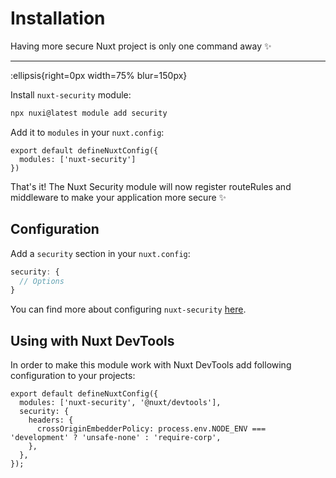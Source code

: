 # Installation

Having more secure Nuxt project is only one command away ✨

---

:ellipsis{right=0px width=75% blur=150px}

Install `nuxt-security` module:
```bash
npx nuxi@latest module add security
```

Add it to `modules` in your `nuxt.config`:

```js{}[nuxt.config.ts]
export default defineNuxtConfig({
  modules: ['nuxt-security']
})
```

That's it! The Nuxt Security module will now register routeRules and middleware to make your application more secure ✨

## Configuration

Add a `security` section in your `nuxt.config`:

```js
security: {
  // Options
}
```

You can find more about configuring `nuxt-security` [here](/documentation/getting-started/configuration).

## Using with Nuxt DevTools

In order to make this module work with Nuxt DevTools add following configuration to your projects:

```js{}[nuxt.config.ts]
export default defineNuxtConfig({
  modules: ['nuxt-security', '@nuxt/devtools'],
  security: {
    headers: {
      crossOriginEmbedderPolicy: process.env.NODE_ENV === 'development' ? 'unsafe-none' : 'require-corp',
    },
  },
});
```

